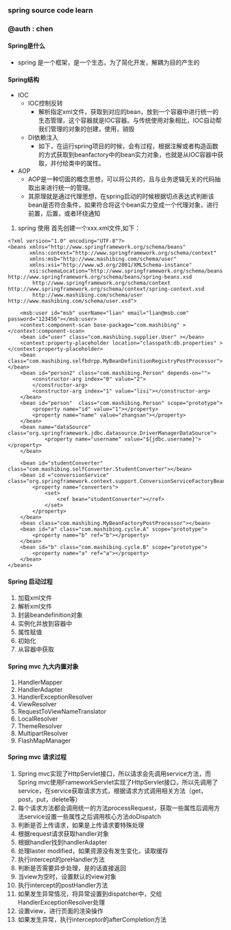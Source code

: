 ### spring source code learn
### @auth : chen

#### Spring是什么
- spring 是一个框架，是一个生态，为了简化开发，解耦为目的产生的

#### Spring结构
+ IOC
  - IOC控制反转
    * 解析指定xml文件，获取到对应的bean，放到一个容器中进行统一的生态管理，这个容器就是IOC容器。与传统使用对象相比，IOC自动帮我们管理的对象的创建，使用，销毁
  - DI依赖注入
    * 如下，在运行spring项目的时候，会有过程，根据注解或者构造函数的方式获取到beanfactory中的bean实力对象，也就是从IOC容器中获取，并付给类中的属性。
+ AOP
  - AOP是一种切面的概念思想，可以将公共的，且与业务逻辑无关的代码抽取出来进行统一的管理。
  - 其原理就是通过代理思想，在spring启动的时候根据切点表达式判断该bean是否符合条件，如果符合将这个bean实力变成一个代理对象，进行前置，后置，或者环绕通知

1. spring 使用
首先创建一个xxx.xml文件,如下：
```
<?xml version="1.0" encoding="UTF-8"?>
<beans xmlns="http://www.springframework.org/schema/beans"
       xmlns:context="http://www.springframework.org/schema/context"
       xmlns:msb="http://www.mashibing.com/schema/user"
       xmlns:xsi="http://www.w3.org/2001/XMLSchema-instance"
       xsi:schemaLocation="http://www.springframework.org/schema/beans http://www.springframework.org/schema/beans/spring-beans.xsd
        http://www.springframework.org/schema/context  http://www.springframework.org/schema/context/spring-context.xsd
        http://www.mashibing.com/schema/user http://www.mashibing.com/schema/user.xsd">

    <msb:user id="msb" userName="lian" email="lian@msb.com" password="123456"></msb:user>
    <context:component-scan base-package="com.mashibing" ></context:component-scan>
    <bean id="user" class="com.mashibing.supplier.User" ></bean>
    <context:property-placeholder location="classpath:db.properties" ></context:property-placeholder>
    <bean class="com.mashibing.selfbdrpp.MyBeanDefinitionRegistryPostProcessor"></bean>
    <bean id="person2" class="com.mashibing.Person" depends-on="">
        <constructor-arg index="0" value="2">
        </constructor-arg>
        <constructor-arg index="1" value="lisi"></constructor-arg>
    </bean>
    <bean id="person"  class="com.mashibing.Person" scope="prototype">
        <property name="id" value="1"></property>
        <property name="name" value="zhangsan"></property>
    </bean>
    <bean name="dataSource" class="org.springframework.jdbc.datasource.DriverManagerDataSource">
            <property name="username" value="${jdbc.username}"></property>
    </bean>

    <bean id="studentConverter" class="com.mashibing.selfConverter.StudentConverter"></bean>
    <bean id ="conversionService" class="org.springframework.context.support.ConversionServiceFactoryBean">
        <property name="converters">
            <set>
                <ref bean="studentConverter"></ref>
            </set>
        </property>
    </bean>
    <bean class="com.mashibing.MyBeanFactoryPostProcessor"></bean>
    <bean id="a" class="com.mashibing.cycle.A" scope="prototype">
        <property name="b" ref="b"></property>
    </bean>
    <bean id="b" class="com.mashibing.cycle.B" scope="prototype">
        <property name="a" ref="a"></property>
    </bean>
</beans>
```

#### Spring 启动过程
1. 加载xml文件
2. 解析xml文件
3. 封装beandefinition对象
4. 实例化并放到容器中
5. 属性赋值
6. 初始化
7. 从容器中获取


#### Spring mvc 九大内置对象
1. HandlerMapper
2. HandlerAdapter
3. HandlerExceptionResolver
4. ViewResolver
5. RequestToViewNameTranslator
6. LocalResolver
7. ThemeResolver
8. MultipartResolver
9. FlashMapManager

#### Spring mvc 请求过程  
1. Spring mvc实现了HttpServlet接口，所以请求会先调用service方法，而Spring mvc使用FrameworkServlet实现了HttpServlet接口，所以先调用了service，在service获取请求方式，根据请求方式调用相关方法（get，post，put，delete等）
2. 每个请求方法都会调用统一的方法processRequest，获取一些属性后调用方法service设置一些属性之后调用核心方法doDispatch
3. 判断是否上传请求，如果是上传请求要特殊处理
4. 根据request请求获取handler对象
5. 根据handler找到handlerAdapter
6. 处理laster modified，如果资源没有发生变化，读取缓存
7. 执行intercept的preHandler方法
8. 判断是否需要异步处理，是的话直接返回
9. 当view为空时，设置默认的view对象
10. 执行intercept的postHandler方法
11. 如果发生异常情况，将异常设置到dispatcher中，交给HandlerExceptionResolver处理
12. 设置view，进行页面的渲染操作
13. 如果发生异常，执行interceptor的afterCompletion方法
